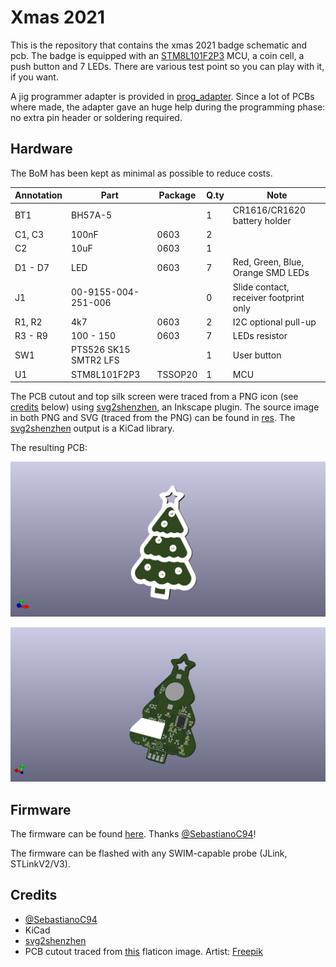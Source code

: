 # Xmas 2021

This is the repository that contains the xmas 2021 badge schematic and pcb.
The badge is equipped with an [STM8L101F2P3] MCU, a coin cell, a push button and
7 LEDs. There are various test point so you can play with it, if you want.

A jig programmer adapter is provided in [prog_adapter](prog_adapter). Since a
lot of PCBs where made, the adapter gave an huge help during the programming
phase: no extra pin header or soldering required.

## Hardware

The BoM has been kept as minimal as possible to reduce costs.

| Annotation | Part                  | Package | Q.ty | Note                                   |
|------------|-----------------------|---------|------|----------------------------------------|
| BT1        | BH57A-5               |         | 1    | CR1616/CR1620 battery holder           |
| C1, C3     | 100nF                 | 0603    | 2    |                                        |
| C2         | 10uF                  | 0603    | 1    |                                        |
| D1 - D7    | LED                   | 0603    | 7    | Red, Green, Blue, Orange SMD LEDs      |
| J1         | 00-9155-004-251-006   |         | 0    | Slide contact, receiver footprint only |
| R1, R2     | 4k7                   | 0603    | 2    | I2C optional pull-up                   |
| R3 - R9    | 100 - 150             | 0603    | 7    | LEDs resistor                          |
| SW1        | PTS526 SK15 SMTR2 LFS |         | 1    | User button                            |
| U1         | STM8L101F2P3          | TSSOP20 | 1    | MCU                                    |

The PCB cutout and top silk screen were traced from a PNG icon (see [credits](#credits) below) using
[svg2shenzhen], an Inkscape plugin. The source image in both PNG and SVG (traced from the PNG) can be found
in [res](res). The [svg2shenzhen] output is a KiCad library.

The resulting PCB:

![top](res/xmas_2021_top.png)

![bot](res/xmas_2021_bot.png)

## Firmware

The firmware can be found [here](https://github.com/SebastianoC94/XMAS_Tree_2021). Thanks [@SebastianoC94]!

The firmware can be flashed with any SWIM-capable probe (JLink, STLinkV2/V3).

## Credits

- [@SebastianoC94]
- KiCad
- [svg2shenzhen]
- PCB cutout traced from [this](https://www.flaticon.com/free-icon/christmas-tree_6118946) flaticon image. Artist: [Freepik](https://www.freepik.com)


[STM8L101F2P3]: https://www.st.com/en/microcontrollers-microprocessors/stm8l101f2.html
[svg2shenzhen]: https://github.com/badgeek/svg2shenzhen
[@SebastianoC94]: https://github.com/SebastianoC94

